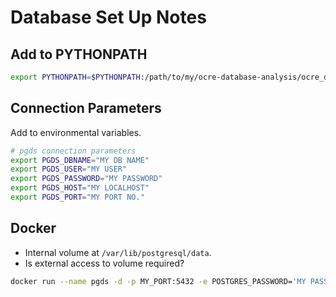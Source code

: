 # Database Set Up Notes

## Add to PYTHONPATH

```sh
export PYTHONPATH=$PYTHONPATH:/path/to/my/ocre-database-analysis/ocre_database_analysis/
```



## Connection Parameters
Add to environmental variables.

```sh
# pgds connection parameters
export PGDS_DBNAME="MY DB NAME"
export PGDS_USER="MY USER"
export PGDS_PASSWORD="MY PASSWORD"
export PGDS_HOST="MY LOCALHOST"
export PGDS_PORT="MY PORT NO."
```



## Docker
- Internal volume at `/var/lib/postgresql/data`.
- Is external access to volume required?

```sh
docker run --name pgds -d -p MY_PORT:5432 -e POSTGRES_PASSWORD='MY PASSWORD' postgres
```
